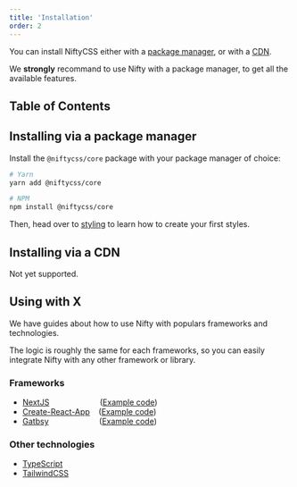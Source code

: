 ```yaml
---
title: 'Installation'
order: 2
---
```


You can install NiftyCSS either with a [package manager](#installing-via-a-package-manager), or with a [CDN](#installing-via-a-cdn).

We **strongly** recommand to use Nifty with a package manager, to get all the available features.

## Table of Contents

## Installing via a package manager
Install the `@niftycss/core` package with your package manager of choice:

```bash
# Yarn
yarn add @niftycss/core

# NPM
npm install @niftycss/core
```

Then, head over to [styling](/docs/features/styling) to learn how to create your first styles.

## Installing via a CDN
Not yet supported.

## Using with X
We have guides about how to use Nifty with populars frameworks and technologies.

The logic is roughly the same for each frameworks, so you can easily integrate Nifty with any other framework or library.

### Frameworks
- [NextJS](/docs/guides/nextjs) &nbsp; &nbsp; &nbsp; &nbsp; &nbsp; &nbsp; &nbsp; &nbsp; &nbsp; &nbsp; &nbsp; ([Example code](https://github.com/QuiiBz/niftycss/tree/main/examples/nextjs))
- [Create-React-App](/docs/guides/create-react-app) &nbsp;&nbsp; ([Example code](https://github.com/QuiiBz/niftycss/tree/main/examples/create-react-app))
- [Gatbsy](/docs/guides/gatbsy) &nbsp; &nbsp; &nbsp; &nbsp; &nbsp; &nbsp; &nbsp; &nbsp; &nbsp; &nbsp; &nbsp; ([Example code](https://github.com/QuiiBz/niftycss/tree/main/examples/gatbsy))
  
### Other technologies
- [TypeScript](/docs/guides/typescript)
- [TailwindCSS](/docs/guides/tailwindcss)
